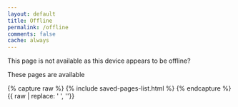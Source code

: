 ```yaml
---
layout: default
title: Offline
permalink: /offline
comments: false
cache: always
---
```


This page is not available as this device appears to be offline?

These pages are available

{% capture raw %}
{% include saved-pages-list.html %}
{% endcapture %}
{{ raw | replace: '    ', ''}}